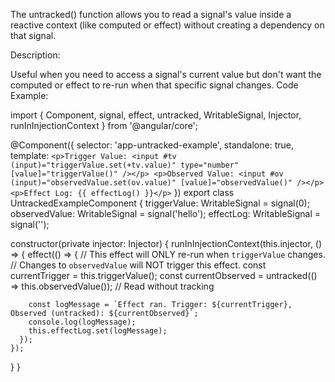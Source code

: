 The untracked() function allows you to read a signal's value inside a reactive context (like computed or effect) without creating a dependency on that signal.

Description:

Useful when you need to access a signal's current value but don't want the computed or effect to re-run when that specific signal changes.
Code Example:

import { Component, signal, effect, untracked, WritableSignal, Injector, runInInjectionContext } from '@angular/core';

@Component({
  selector: 'app-untracked-example',
  standalone: true,
  template: `
    <p>Trigger Value: <input #tv (input)="triggerValue.set(+tv.value)" type="number" [value]="triggerValue()" /></p>
    <p>Observed Value: <input #ov (input)="observedValue.set(ov.value)" [value]="observedValue()" /></p>
    <p>Effect Log: {{ effectLog() }}</p>
  `
})
export class UntrackedExampleComponent {
  triggerValue: WritableSignal<number> = signal(0);
  observedValue: WritableSignal<string> = signal('hello');
  effectLog: WritableSignal<string> = signal('');

  constructor(private injector: Injector) {
    runInInjectionContext(this.injector, () => {
      effect(() => {
        // This effect will ONLY re-run when `triggerValue` changes.
        // Changes to `observedValue` will NOT trigger this effect.
        const currentTrigger = this.triggerValue();
        const currentObserved = untracked(() => this.observedValue()); // Read without tracking

        const logMessage = `Effect ran. Trigger: ${currentTrigger}, Observed (untracked): ${currentObserved}`;
        console.log(logMessage);
        this.effectLog.set(logMessage);
      });
    });
  }
}